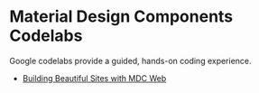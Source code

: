 <!--docs:
title: "Codelabs"
layout: landing
section: codelabs
path: /codelabs/
-->

# Material Design Components Codelabs

Google codelabs provide a guided, hands-on coding experience.

* [Building Beautiful Sites with MDC Web](./beautiful-sites-simplified)
